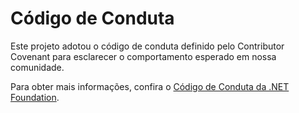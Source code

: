 # <a name="code-of-conduct"></a>Código de Conduta

Este projeto adotou o código de conduta definido pelo Contributor Covenant para esclarecer o comportamento esperado em nossa comunidade.

Para obter mais informações, confira o [Código de Conduta da .NET Foundation](https://dotnetfoundation.org/code-of-conduct).
